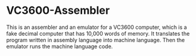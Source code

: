 # VC3600-Assembler
This is an assembler and an emulator for a VC3600 computer, which is a fake decimal computer that has 10,000 words of memory. 
It translates the program written in assembly language into machine language. Then the emulator runs the machine language code.
